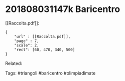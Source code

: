 # 201808031147k Baricentro
[[Raccolta.pdf]]:
```pdf
{
	"url" : [[Raccolta.pdf]],
	"page" : 7,
	"scale": 2,
	"rect": [60, 470, 340, 500]
}
```

Related:

Tags:
	#triangoli 
	#baricentro
	#olimpiadimate 